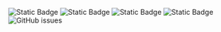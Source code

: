 ![Static Badge](https://img.shields.io/badge/blacklists-60-000000) ![Static Badge](https://img.shields.io/badge/blacklisted-2870286-cc0000) ![Static Badge](https://img.shields.io/badge/whitelisted-2243-00CC00) ![Static Badge](https://img.shields.io/badge/streaming_blacklist-28107-000000) ![GitHub issues](https://img.shields.io/github/issues/fabriziosalmi/blacklists)
